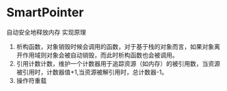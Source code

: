 # SmartPointer
自动安全地释放内存
实现原理
1. 析构函数，对象销毁时候会调用的函数，对于基于栈的对象而言，如果对象离开作用域则对象会被自动销毁，而此时析构函数也会被调用。
2. 引用计数计数，维护一个计数器用于追踪资源（如内存）的被引用数，当资源被引用时，计数器值+1,当资源被解引用时，总计数器-1。
3. 操作符重载

